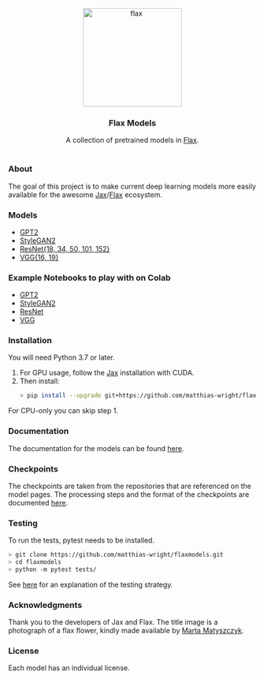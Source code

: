 <div align="center"><img src="https://raw.githubusercontent.com/matthias-wright/flaxmodels/main/docs/img/flax.png" alt="flax" width="200" height="200"></div>
<div align="center"><h3>Flax Models</h3></div>
<div align="center">A collection of pretrained models in <a href="https://github.com/google/flax">Flax</a>.</div>

</br>

<!-- ABOUT -->
### About
The goal of this project is to make current deep learning models more easily available for the awesome <a href="https://github.com/google/jax">Jax</a>/<a href="https://github.com/google/flax">Flax</a> ecosystem.

### Models
* [GPT2](flaxmodels/gpt2)  
* [StyleGAN2](flaxmodels/stylegan2)  
* [ResNet{18, 34, 50, 101, 152}](flaxmodels/resnet)  
* [VGG{16, 19}](flaxmodels/vgg)  

### Example Notebooks to play with on Colab
* [GPT2](flaxmodels/gpt2/gpt2_demo.ipynb)
* [StyleGAN2](flaxmodels/stylegan2/stylegan2_demo.ipynb)
* [ResNet](flaxmodels/resnet/resnet_demo.ipynb)
* [VGG](flaxmodels/vgg/vgg_demo.ipynb)

### Installation
You will need Python 3.7 or later.
 
1. For GPU usage, follow the <a href="https://github.com/google/jax#installation">Jax</a> installation with CUDA.
2. Then install:
   ```sh
   > pip install --upgrade git+https://github.com/matthias-wright/flaxmodels.git
   ```
For CPU-only you can skip step 1.

### Documentation
The documentation for the models can be found [here](docs/Documentation.md#models).

### Checkpoints
The checkpoints are taken from the repositories that are referenced on the model pages. The processing steps and the format of the checkpoints are documented [here](docs/Documentation.md#1-checkpoints).

### Testing
To run the tests, pytest needs to be installed. 
```sh
> git clone https://github.com/matthias-wright/flaxmodels.git
> cd flaxmodels
> python -m pytest tests/
```
See [here](docs/Documentation.md#2-testing) for an explanation of the testing strategy.


### Acknowledgments
Thank you to the developers of Jax and Flax. The title image is a photograph of a flax flower, kindly made available by <a href="https://unsplash.com/@matyszczyk">Marta Matyszczyk</a>. 

### License
Each model has an individual license.
